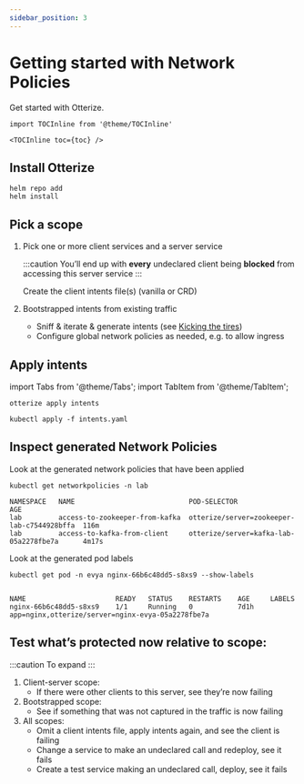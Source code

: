 ```yaml
---
sidebar_position: 3
---
```



# Getting started with Network Policies

Get started with Otterize.

```mdx-code-block
import TOCInline from '@theme/TOCInline'

<TOCInline toc={toc} />
```

## Install Otterize
```shell
helm repo add
helm install
```

## Pick a scope
1. Pick one or more client services and a server service 
 
    :::caution
    You’ll end up with **every** undeclared client being **blocked** from accessing this server service
    :::
    
    Create the client intents file(s) (vanilla or CRD)

2. Bootstrapped intents from existing traffic
    - Sniff & iterate & generate intents (see [Kicking the tires](/documentation/getting-started/kicking-the-tires))
    - Configure global network policies as needed, e.g. to allow ingress

## Apply intents

import Tabs from '@theme/Tabs';
import TabItem from '@theme/TabItem';

<Tabs>
  <TabItem value="otterize" label="Otterize" default>

```shell
otterize apply intents
```

</TabItem>
  <TabItem value="kubectl" label="Kubectl">

```shell
kubectl apply -f intents.yaml
```

</TabItem>
</Tabs>

## Inspect generated Network Policies
Look at the generated network policies that have been applied
```shell
kubectl get networkpolicies -n lab
```
```shell
NAMESPACE   NAME                            POD-SELECTOR                                AGE
lab         access-to-zookeeper-from-kafka  otterize/server=zookeeper-lab-c7544928bffa  116m
lab         access-to-kafka-from-client     otterize/server=kafka-lab-05a2278fbe7a      4m17s
```
Look at the generated pod labels
```shell
kubectl get pod -n evya nginx-66b6c48dd5-s8xs9 --show-labels
```
```shell

NAME                      READY   STATUS    RESTARTS    AGE     LABELS
nginx-66b6c48dd5-s8xs9    1/1     Running   0           7d1h    app=nginx,otterize/server=nginx-evya-05a2278fbe7a
```

## Test what’s protected now relative to scope:
:::caution
To expand
:::
1. Client-server scope:
    - If there were other clients to this server, see they’re now failing
2. Bootstrapped scope:
    - See if something that was not captured in the traffic is now failing
3. All scopes:
    - Omit a client intents file, apply intents again, and see the client is failing
    - Change a service to make an undeclared call and redeploy, see it fails
    - Create a test service making an undeclared call, deploy, see it fails



